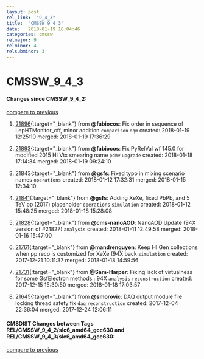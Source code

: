 ```yaml
---
layout: post
rel_link:  "9_4_3"
title:  "CMSSW_9_4_3"
date:   2018-01-19 18:04:46
categories: cmssw
relmajor: 9
relminor: 4
relsubminor: 3
---
```


# CMSSW_9_4_3
#### Changes since CMSSW_9_4_2:
[compare to previous](https://github.com/cms-sw/cmssw/compare/CMSSW_9_4_2...CMSSW_9_4_3)



1. [21896](http://github.com/cms-sw/cmssw/pull/21896){:target="_blank"}  from **@fabiocos**: Fix order in sequence of LepHTMonitor_cff, minor addition `comparison`  `dqm`  created: 2018-01-19 12:25:10 merged: 2018-01-19 17:36:29



2. [21893](http://github.com/cms-sw/cmssw/pull/21893){:target="_blank"}  from **@fabiocos**: Fix PyRelVal wf 145.0 for modified 2015 HI Vtx smearing name `pdmv`  `upgrade`  created: 2018-01-18 17:14:34 merged: 2018-01-19 09:24:10



3. [21843](http://github.com/cms-sw/cmssw/pull/21843){:target="_blank"}  from **@gsfs**: Fixed typo in mixing scenario names `operations`  created: 2018-01-12 17:32:31 merged: 2018-01-15 12:34:10



4. [21841](http://github.com/cms-sw/cmssw/pull/21841){:target="_blank"}  from **@gsfs**: Adding XeXe, fixed PbPb, and 5 TeV pp (2017) placeholder `operations`  `simulation`  created: 2018-01-12 15:48:25 merged: 2018-01-18 15:28:08



5. [21828](http://github.com/cms-sw/cmssw/pull/21828){:target="_blank"}  from **@cms-nanoAOD**: NanoAOD Update (94X version of #21827) `analysis`  created: 2018-01-11 12:49:58 merged: 2018-01-16 15:47:00



6. [21761](http://github.com/cms-sw/cmssw/pull/21761){:target="_blank"}  from **@mandrenguyen**: Keep HI Gen collections when pp reco is customized for XeXe (94X back `simulation`  created: 2017-12-21 10:11:37 merged: 2018-01-18 14:59:56



7. [21731](http://github.com/cms-sw/cmssw/pull/21731){:target="_blank"}  from **@Sam-Harper**: Fixing lack of virtualness for some GsfElectron methods : 94X  `analysis`  `reconstruction`  created: 2017-12-15 15:30:50 merged: 2018-01-18 17:03:57



8. [21645](http://github.com/cms-sw/cmssw/pull/21645){:target="_blank"}  from **@smorovic**: DAQ output module file locking thread safety fix `daq`  `reconstruction`  created: 2017-12-04 22:36:04 merged: 2017-12-24 12:06:11



#### CMSDIST Changes between Tags REL/CMSSW_9_4_2/slc6_amd64_gcc630 and REL/CMSSW_9_4_3/slc6_amd64_gcc630:
[compare to previous](https://github.com/cms-sw/cmsdist/compare/REL/CMSSW_9_4_2/slc6_amd64_gcc630...REL/CMSSW_9_4_3/slc6_amd64_gcc630)


